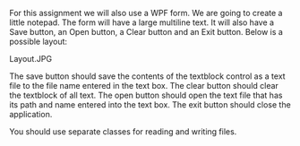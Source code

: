 For this assignment we will also use a WPF form. We are going to create a little notepad. The form will have a large multiline text. It will also have a Save button, an Open button, a Clear button and an Exit button. Below is a possible layout:

 

Layout.JPG

 The save button should save the contents of the textblock control as a text file to the file name entered in the text box.
The clear button should clear the textblock of all text. The open button should open the text file that has its path and name entered into the text box. The exit button should close the application.

You should use separate classes for reading and writing files.